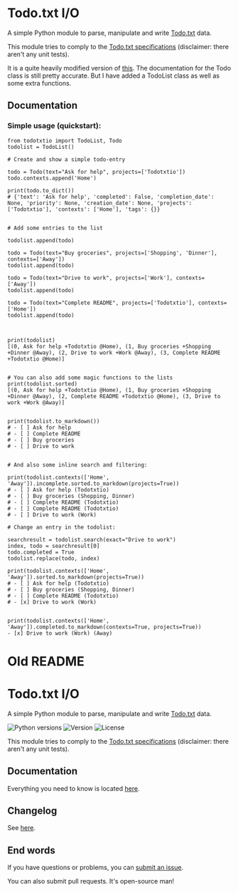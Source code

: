 # Todo.txt I/O

A simple Python module to parse, manipulate and write [Todo.txt](http://todotxt.com/) data.

This module tries to comply to the [Todo.txt specifications](https://github.com/ginatrapani/todo.txt-cli/wiki/The-Todo.txt-Format) (disclaimer: there aren't any unit tests).

It is a quite heavily modified version of [this](https://epocdotfr.github.io/todotxtio/).
The documentation for the Todo class is still pretty accurate.  But I have added a TodoList class as well as some extra functions.

## Documentation

### Simple usage (quickstart):
```
from todotxtio import TodoList, Todo
todolist = TodoList()

# Create and show a simple todo-entry

todo = Todo(text="Ask for help", projects=['Todotxtio'])
todo.contexts.append('Home')

print(todo.to_dict())
# {'text': 'Ask for help', 'completed': False, 'completion_date': None, 'priority': None, 'creation_date': None, 'projects': ['Todotxtio'], 'contexts': ['Home'], 'tags': {}}


# Add some entries to the list

todolist.append(todo)

todo = Todo(text="Buy groceries", projects=['Shopping', 'Dinner'], contexts=['Away'])
todolist.append(todo)

todo = Todo(text="Drive to work", projects=['Work'], contexts=['Away'])
todolist.append(todo)

todo = Todo(text="Complete README", projects=['Todotxtio'], contexts=['Home'])
todolist.append(todo)



print(todolist)
[(0, Ask for help +Todotxtio @Home), (1, Buy groceries +Shopping +Dinner @Away), (2, Drive to work +Work @Away), (3, Complete README +Todotxtio @Home)]


# You can also add some magic functions to the lists
print(todolist.sorted)
[(0, Ask for help +Todotxtio @Home), (1, Buy groceries +Shopping +Dinner @Away), (2, Complete README +Todotxtio @Home), (3, Drive to work +Work @Away)]


print(todolist.to_markdown())
# - [ ] Ask for help
# - [ ] Complete README
# - [ ] Buy groceries
# - [ ] Drive to work


# And also some inline search and filtering:

print(todolist.contexts(['Home', 'Away']).incomplete.sorted.to_markdown(projects=True))
# - [ ] Ask for help (Todotxtio)
# - [ ] Buy groceries (Shopping, Dinner)
# - [ ] Complete README (Todotxtio)
# - [ ] Complete README (Todotxtio)
# - [ ] Drive to work (Work)

# Change an entry in the todolist:

searchresult = todolist.search(exact="Drive to work")
index, todo = searchresult[0]
todo.completed = True
todolist.replace(todo, index)

print(todolist.contexts(['Home', 'Away']).sorted.to_markdown(projects=True))
# - [ ] Ask for help (Todotxtio)
# - [ ] Buy groceries (Shopping, Dinner)
# - [ ] Complete README (Todotxtio)
# - [x] Drive to work (Work)


print(todolist.contexts(['Home', 'Away']).completed.to_markdown(contexts=True, projects=True))
- [x] Drive to work (Work) (Away)

```






# Old README

# Todo.txt I/O

A simple Python module to parse, manipulate and write [Todo.txt](http://todotxt.com/) data.

![Python versions](https://img.shields.io/pypi/pyversions/todotxtio.svg?link=https://pypi.python.org/pypi/todotxtio) ![Version](https://img.shields.io/pypi/v/todotxtio.svg?link=https://pypi.python.org/pypi/todotxtio) ![License](https://img.shields.io/pypi/l/todotxtio.svg?link=https://pypi.python.org/pypi/todotxtio?link=https://github.com/EpocDotFr/todotxtio/blob/master/LICENSE.md)

This module tries to comply to the [Todo.txt specifications](https://github.com/ginatrapani/todo.txt-cli/wiki/The-Todo.txt-Format) (disclaimer: there aren't any unit tests).

## Documentation

Everything you need to know is located [here](https://epocdotfr.github.io/todotxtio/).

## Changelog

See [here](https://github.com/EpocDotFr/todotxtio/releases).

## End words

If you have questions or problems, you can [submit an issue](https://github.com/EpocDotFr/todotxtio/issues).

You can also submit pull requests. It's open-source man!
